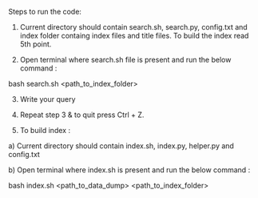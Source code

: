Steps to run the code:

1. Current directory should contain search.sh, search.py, config.txt and index folder containg index files and title files.
To build the index read 5th point.

2. Open terminal where search.sh file is present and run the below command :

bash search.sh <path_to_index_folder>

3. Write your query

4. Repeat step 3 & to quit press Ctrl + Z.

5. To build index : 

a) Current directory should contain index.sh, index.py, helper.py and config.txt

b) Open terminal where index.sh is present and run the below command : 

bash index.sh <path_to_data_dump> <path_to_index_folder>
